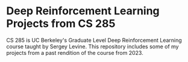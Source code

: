 # Deep Reinforcement Learning Projects from CS 285

CS 285 is UC Berkeley's Graduate Level Deep Reinforcement Learning course taught by Sergey Levine. This repository includes some of my projects from a past rendition of the course from 2023.
